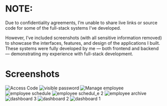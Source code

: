 # NOTE:
Due to confidentiality agreements, I’m unable to share live links or source code for some of the full-stack systems I’ve developed.

However, I’ve included screenshots (with all sensitive information removed) to showcase the interfaces, features, and design of the applications I built. These systems were fully developed by me — both frontend and backend — demonstrating my experience with full-stack development.

# Screenshots

![Access Code](https://github.com/user-attachments/assets/810fd669-1192-4636-9bf9-f5c8e1370ebd)
![visible password](https://github.com/user-attachments/assets/e3cf2792-ac20-4ea9-9bca-d1fc6be01e1e)
![Manage employee](https://github.com/user-attachments/assets/23df935e-17fc-45f4-bf85-7456f8e6a0b8)
![employee schedule](https://github.com/user-attachments/assets/6ef3dc03-1408-4398-a0a7-8ab778775634)
![employee schedul_e 2](https://github.com/user-attachments/assets/5bf0138d-0d3c-4cac-85a4-aea0b6e6c6e8)
![employee archive](https://github.com/user-attachments/assets/de51e1f1-a95a-4a01-9705-95d64ca85927)
![dashboard 3](https://github.com/user-attachments/assets/7f1190fa-9cba-4cdf-8bde-a946d3d44f8f)
![dashboard 2](https://github.com/user-attachments/assets/76074ec1-2dec-427b-974d-9077b7804e33)
![dashboard 1](https://github.com/user-attachments/assets/be8910af-55a5-4b56-ba17-bacdfecf1b74)
